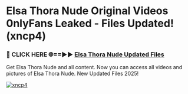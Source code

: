 # Elsa Thora Nude Original Videos 0nlyFans Leaked - Files Updated! (xncp4)

<h3>🔴 CLICK HERE 🌐==►► <a href="https://tinyurl.com/5h6xmrr3" rel="nofollow">Elsa Thora Nude Updated Files</a></h3>

Get Elsa Thora Nude and all content. Now you can access all videos and pictures of Elsa Thora Nude. New Updated Files 2025!

[![xncp4](https://i.imgur.com/KVD873Z.gif)](https://tinyurl.com/5h6xmrr3)
